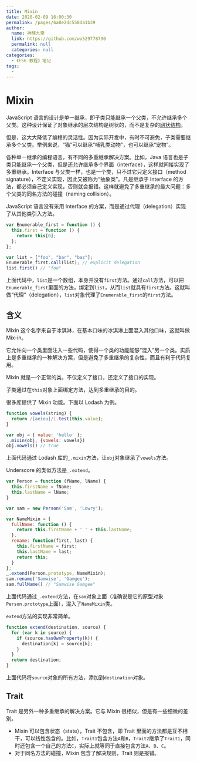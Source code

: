 ```yaml
---
title: Mixin
date: 2020-02-09 16:00:30
permalink: /pages/6a8e2dc558da1b39
author: 
  name: 神族九帝
  link: https://github.com/wu529778790
  permalink: null
  categories: null
categories: 
  - 《ES6 教程》笔记
tags: 
  - 
---
```

# Mixin

JavaScript 语言的设计是单一继承，即子类只能继承一个父类，不允许继承多个父类。这种设计保证了对象继承的层次结构是树状的，而不是复杂的[网状结构](https://en.wikipedia.org/wiki/Multiple_inheritance#The_diamond_problem)。
<!-- more -->
但是，这大大降低了编程的灵活性。因为实际开发中，有时不可避免，子类需要继承多个父类。举例来说，“猫”可以继承“哺乳类动物”，也可以继承“宠物”。

各种单一继承的编程语言，有不同的多重继承解决方案。比如，Java 语言也是子类只能继承一个父类，但是还允许继承多个界面（interface），这样就间接实现了多重继承。Interface 与父类一样，也是一个类，只不过它只定义接口（method signature），不定义实现，因此又被称为“抽象类”。凡是继承于 Interface 的方法，都必须自己定义实现，否则就会报错。这样就避免了多重继承的最大问题：多个父类的同名方法的碰撞（naming collision）。

JavaScript 语言没有采用 Interface 的方案，而是通过代理（delegation）实现了从其他类引入方法。

```javascript
var Enumerable_first = function () {
  this.first = function () {
    return this[0];
  };
};

var list = ["foo", "bar", "baz"];
Enumerable_first.call(list); // explicit delegation
list.first() // "foo"
```

上面代码中，`list`是一个数组，本身并没有`first`方法。通过`call`方法，可以把`Enumerable_first`里面的方法，绑定到`list`，从而`list`就具有`first`方法。这就叫做“代理”（delegation），`list`对象代理了`Enumerable_first`的`first`方法。

## 含义

Mixin 这个名字来自于冰淇淋，在基本口味的冰淇淋上面混入其他口味，这就叫做 Mix-in。

它允许向一个类里面注入一些代码，使得一个类的功能能够“混入”另一个类。实质上是多重继承的一种解决方案，但是避免了多重继承的复杂性，而且有利于代码复用。

Mixin 就是一个正常的类，不仅定义了接口，还定义了接口的实现。

子类通过在`this`对象上面绑定方法，达到多重继承的目的。

很多库提供了 Mixin 功能。下面以 Lodash 为例。

```javascript
function vowels(string) {
  return /[aeiou]/i.test(this.value);
}

var obj = { value: 'hello' };
_.mixin(obj, {vowels: vowels})
obj.vowels() // true
```

上面代码通过 Lodash 库的`_.mixin`方法，让`obj`对象继承了`vowels`方法。

Underscore 的类似方法是`_.extend`。

```javascript
var Person = function (fName, lName) {
  this.firstName = fName;
  this.lastName = lName;
}

var sam = new Person('Sam', 'Lowry');

var NameMixin = {
  fullName: function () {
    return this.firstName + ' ' + this.lastName;
  },
  rename: function(first, last) {
    this.firstName = first;
    this.lastName = last;
    return this;
  }
};
_.extend(Person.prototype, NameMixin);
sam.rename('Samwise', 'Gamgee');
sam.fullName() // "Samwise Gamgee"
```

上面代码通过`_.extend`方法，在`sam`对象上面（准确说是它的原型对象`Person.prototype`上面），混入了`NameMixin`类。

`extend`方法的实现非常简单。

```javascript
function extend(destination, source) {
  for (var k in source) {
    if (source.hasOwnProperty(k)) {
      destination[k] = source[k];
    }
  }
  return destination;
}
```

上面代码将`source`对象的所有方法，添加到`destination`对象。

## Trait

Trait 是另外一种多重继承的解决方案。它与 Mixin 很相似，但是有一些细微的差别。

- Mixin 可以包含状态（state），Trait 不包含，即 Trait 里面的方法都是互不相干，可以线性包含的。比如，`Trait1`包含方法`A`和`B`，`Trait2`继承了`Trait1`，同时还包含一个自己的方法`C`，实际上就等同于直接包含方法`A`、`B`、`C`。
- 对于同名方法的碰撞，Mixin 包含了解决规则，Trait 则是报错。
